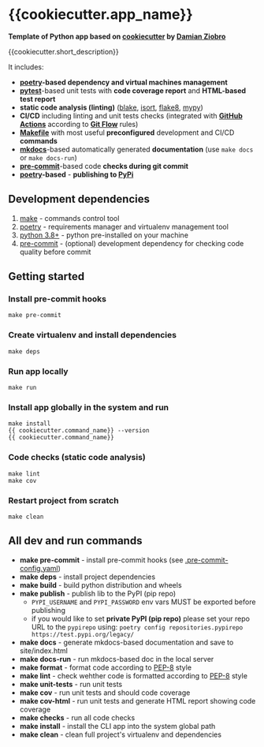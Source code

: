 {{cookiecutter.app_name}}
==

**Template of Python app based on [cookiecutter](https://cookiecutter.readthedocs.io/en/stable/README.html) by [Damian Ziobro](https://github.com/DamZiobro)**

{{cookiecutter.short_description}}

It includes:

* **[poetry](https://python-poetry.org/)-based dependency and virtual machines management**
* **[pytest](https://docs.pytest.org/en/7.3.x/)**-based unit tests with **code coverage report** and **HTML-based test report**
* **static code analysis (linting)** ([blake](https://github.com/psf/black), [isort](https://pycqa.github.io/isort/), [flake8](https://flake8.pycqa.org/en/latest/), [mypy](https://mypy.readthedocs.io/en/stable/))
* **CI/CD** including linting and unit tests checks (integrated with **[GitHub Actions](https://github.com/features/actions)** according to **[Git Flow](https://www.atlassian.com/git/tutorials/comparing-workflows/gitflow-workflow)** rules)
* **[Makefile](https://www.gnu.org/software/make/)** with most useful **preconfigured** development and CI/CD **commands**
* **[mkdocs](https://www.mkdocs.org/getting-started/)**-based automatically generated **documentation** (use `make docs` or `make docs-run`)
* **[pre-commit](https://pre-commit.com/)**-based code **checks during git commit**
* **[poetry](https://python-poetry.org/)-based** - **publishing to [PyPi](https://pypi.org/)**

## Development dependencies

1. [make](https://www.gnu.org/software/make/) - commands control tool
2. [poetry](https://python-poetry.org/) - requirements manager and virtualenv management tool
3. [python 3.8+](https://www.python.org/) - python pre-installed on your machine
4. [pre-commit](https://pre-commit.com/) - (optional) development dependency for checking code quality before commit
## Getting started


### Install pre-commit hooks

```
make pre-commit
```

### Create virtualenv and install dependencies

```
make deps
```

### Run app locally

```
make run
```


### Install app globally in the system and run

```
make install
{{ cookiecutter.command_name}} --version
{{ cookiecutter.command_name}}
```

### Code checks (static code analysis)

```
make lint
make cov
```

### Restart project from scratch

```
make clean
```

## All dev and run commands

* **make pre-commit** - install pre-commit hooks (see [.pre-commit-config.yaml](./.pre-commit-config.yaml))
* **make deps** - install project dependencies
* **make build** - build python distribution and wheels
* **make publish** - publish lib to the PyPI (pip repo)
    * `PYPI_USERNAME` and `PYPI_PASSWORD` env vars MUST be exported before publishing
    * if you would like to set **private PyPI (pip repo)** please set your repo URL to the `pypirepo` using: `poetry config repositories.pypirepo https://test.pypi.org/legacy/`
* **make docs** - generate mkdocs-based documentation and save to site/index.html
* **make docs-run** - run mkdocs-based doc in the local server
* **make format** - format code according to [PEP-8](https://peps.python.org/pep-0008/) style
* **make lint** - check wehther code is formatted according to [PEP-8](https://peps.python.org/pep-0008/) style
* **make unit-tests** - run unit tests
* **make cov** - run unit tests and should code coverage
* **make cov-html** - run unit tests and generate HTML report showing code coverage
* **make checks** - run all code checks
* **make install** - install the CLI app into the system global path
* **make clean** - clean full project's virtualenv and dependencies
